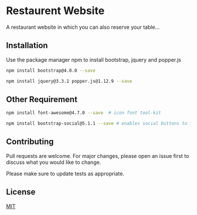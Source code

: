 # Restaurent Website

A restaurant website in which you can also reserve your table...

## Installation

Use the package manager npm to install bootstrap, jquery and popper.js

```bash
npm install bootstrap@4.0.0 --save

npm install jquery@3.3.1 popper.js@1.12.9 --save

```

## Other Requirement

```bash
npm install font-awesome@4.7.0 --save  # icon font tool-kit

npm install bootstrap-social@5.1.1 --save # enables social buttons to the sites
```

## Contributing
Pull requests are welcome. For major changes, please open an issue first to discuss what you would like to change.

Please make sure to update tests as appropriate.

## License
[MIT](https://choosealicense.com/licenses/mit/)
